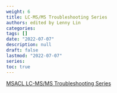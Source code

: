 ```yaml
---
weight: 6
title: LC-MS/MS Troubleshooting Series
authors: edited by Lenny Lin
categories:
tags: []
date: "2022-07-07"
description: null
draft: false
lastmod: "2022-07-07"
series:
toc: true
---
```



<!--more-->
[MSACL LC-MS/MS Troubleshooting Series](https://www.msacl.org/index.php?header=Learning_Center&tab=Video_Library&subtab=Search_Video_Library)

